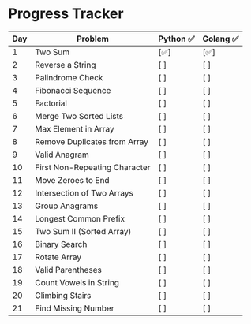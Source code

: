 # Progress Tracker

| Day | Problem                       | Python ✅ | Golang ✅ |
|-----|-------------------------------|-----------|-----------|
| 1   | Two Sum                       | [✅]      | [✅]       |
| 2   | Reverse a String              | [ ]       | [ ]       |
| 3   | Palindrome Check              | [ ]       | [ ]       |
| 4   | Fibonacci Sequence            | [ ]       | [ ]       |
| 5   | Factorial                     | [ ]       | [ ]       |
| 6   | Merge Two Sorted Lists        | [ ]       | [ ]       |
| 7   | Max Element in Array          | [ ]       | [ ]       |
| 8   | Remove Duplicates from Array  | [ ]       | [ ]       |
| 9   | Valid Anagram                 | [ ]       | [ ]       |
| 10  | First Non-Repeating Character | [ ]       | [ ]       |
| 11  | Move Zeroes to End            | [ ]       | [ ]       |
| 12  | Intersection of Two Arrays    | [ ]       | [ ]       |
| 13  | Group Anagrams                | [ ]       | [ ]       |
| 14  | Longest Common Prefix         | [ ]       | [ ]       |
| 15  | Two Sum II (Sorted Array)     | [ ]       | [ ]       |
| 16  | Binary Search                 | [ ]       | [ ]       |
| 17  | Rotate Array                  | [ ]       | [ ]       |
| 18  | Valid Parentheses             | [ ]       | [ ]       |
| 19  | Count Vowels in String        | [ ]       | [ ]       |
| 20  | Climbing Stairs               | [ ]       | [ ]       |
| 21  | Find Missing Number           | [ ]       | [ ]       |
